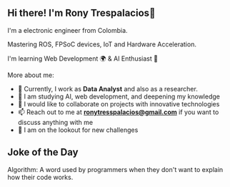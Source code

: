 ## Hi there! I'm Rony Trespalacios👋

I'm a electronic engineer from Colombia.

Mastering ROS, FPSoC devices, IoT and Hardware Acceleration.

I'm learning Web Development 🌍 & AI Enthusiast 🤖

More about me:

- 🔭 Currently, I work as **Data Analyst** and also as a researcher.
- 🌱 I am studying AI, web development, and deepening my knowledge
- 👯 I would like to collaborate on projects with innovative technologies
- 📫 Reach out to me at **ronytresspalacios@gmail.com** if you want to discuss anything with me
- 👀 I am on the lookout for new challenges








## Joke of the Day
Algorithm: A word used by programmers when they don't want to explain how their code works.
